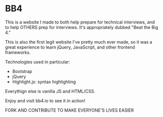 # BB4

This is a website I made to both help prepare for technical interviews, and to help OTHERS prep for interviews. It's appropriately dubbed "Beat the Big 4."

This is also the first legit website I've pretty much ever made, so it was a great experience to learn jQuery, JavaScript, and other frontend frameworks.

Technologies used in particular: 
 - Bootstrap
 - jQuery
 - Highlight.js: syntax highlighting 
 
Everythign else is vanilla JS and HTML/CSS.

Enjoy and visit bb4.io to see it in action!

FORK AND CONTRIBUTE TO MAKE EVERYONE'S LIVES EASIER